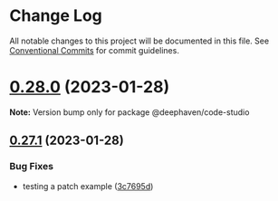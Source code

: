 # Change Log

All notable changes to this project will be documented in this file.
See [Conventional Commits](https://conventionalcommits.org) for commit guidelines.

# [0.28.0](https://github.com/deephaven/web-client-ui/compare/v0.27.1...v0.28.0) (2023-01-28)

**Note:** Version bump only for package @deephaven/code-studio





## [0.27.1](https://github.com/deephaven/web-client-ui/compare/v0.27.0...v0.27.1) (2023-01-28)


### Bug Fixes

* testing a patch example ([3c7695d](https://github.com/deephaven/web-client-ui/commit/3c7695d8434b5d370f4e0d6e54c6462b3d29135b))
